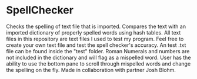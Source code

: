 # SpellChecker
Checks the spelling of text file that is imported. Compares the text with an imported dictionary of properly spelled words using hash tables.
All text files in this repository are text files I used to test my program. Feel free to create your own text file and test the spell checker's accuracy.
An test .txt file can be found inside the "test" folder.
Roman Numerals and numbers are not included in the dictionary and will flag as a mispelled word.
User has the ability to use the bottom pane to scroll through mispelled words and change the spelling on the fly.
Made in collaboration with partner Josh Blohm.
